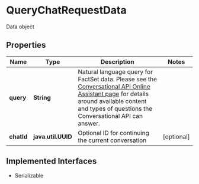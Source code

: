 

# QueryChatRequestData

Data object

## Properties

Name | Type | Description | Notes
------------ | ------------- | ------------- | -------------
**query** | **String** | Natural language query for FactSet data. Please see the [Conversational API Online Assistant page](https://my.apps.factset.com/oa/pages/23209) for details around available content and types of questions the Conversational API can answer. | 
**chatId** | **java.util.UUID** | Optional ID for continuing the current conversation |  [optional]


## Implemented Interfaces

* Serializable


